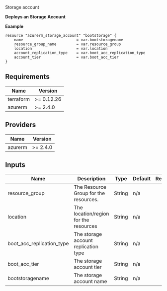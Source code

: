 Storage account

**Deploys an Storage Account**



**Example**
```hcl
resource "azurerm_storage_account" "bootstorage" {
    name                        = var.bootstoragename
    resource_group_name         = var.resource_group
    location                    = var.location
    account_replication_type    = var.boot_acc_replication_type
    account_tier                = var.boot_acc_tier
}
```

## Requirements

| Name | Version |
|------|---------|
| terraform | >= 0.12.26 |
| azurerm | >= 2.4.0 |

## Providers

| Name | Version |
|------|---------|
| azurerm | >= 2.4.0 |

## Inputs

| Name | Description | Type | Default | Required |
|------|-------------|------|---------|:--------:|
| resource_group             |   The Resource Group for the resources.|String       | n/a       |   yes
| location                   |   The location/region for the resources                              | String      | n/a       |   yes
| boot_acc_replication_type  | The storage account replication type | String | n/a|yes
| boot_acc_tier  | The storage account tier| String | n/a | yes
| bootstoragename  | The storage account name| String | n/a | yes








